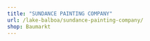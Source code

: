 ```yaml
---
title: "SUNDANCE PAINTING COMPANY"
url: /lake-balboa/sundance-painting-company/
shop: Baumarkt
---
```

